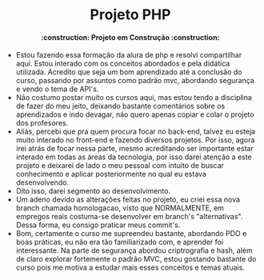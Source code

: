 <h1 align="center">
    Projeto PHP
</h1>

<h4 align="center">
    :construction: Projeto em Construção    :construction:
</h4>

- Estou fazendo essa formação da alura de php e resolvi compartilhar aqui. Estou interado com os conceitos abordados e pela didática utilizada. Acredito que seja um bom aprendizado até a conclusão do curso, passando por assuntos como padrão mvc, abordando segurança e vendo o tema de API's. 
- Não costumo postar muito os cursos aqui, mas estou tendo a disciplina de fazer do meu jeito, deixando bastante comentários sobre os aprendizados e indo devagar, não quero apenas copiar e colar o projeto dos profesores.
- Aliás, percebi que pra quem procura focar no back-end, talvez eu esteja muito interado no front-end e fazendo diversos projetos. Por isso, agora irei atrás de focar nessa parte, mesmo acreditando ser importante estar interado em todas as áreas da tecnologia, por isso darei atenção a este projeto e deixarei de lado o meu pessoal com intuito de buscar conhecimento e aplicar posteriormente no qual eu estava desenvolvendo.
- Dito isso, darei segmento ao desenvolvimento.
- Um adeno devido as alterações feitas no projeto, eu criei essa nova branch chamada homologacao, visto que NORMALMENTE, em empregos reais costuma-se desenvolver em branch's "alternativas". Dessa forma, eu consigo praticar meus commit's.
- Bom, certamente o curso me supreendeu bastante, abordando PDO e boas práticas, eu não era tão familiarizado com, e aprender foi interessante. Na parte de segurança abordou criptrografia e hash, além de claro explorar fortemente o padrão MVC, estou gostando bastante do curso pois me motiva a estudar mais esses conceitos e temas atuais.
